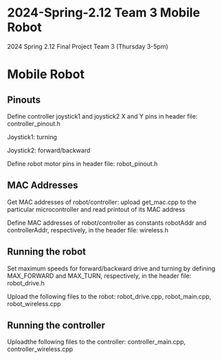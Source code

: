 # 2024-Spring-2.12 Team 3 Mobile Robot
2024 Spring 2.12 Final Project Team 3 (Thursday 3-5pm)

# Mobile Robot

## Pinouts

Define controller joystick1 and joystick2 X and Y pins in header file: controller_pinout.h

Joystick1: turning

Joystick2: forward/backward 

Define robot motor pins in header file: robot_pinout.h

## MAC Addresses

Get MAC addresses of robot/controller: upload get_mac.cpp to the particular microcontroller and read printout of its MAC address

Define MAC addresses of robot/controller as constants robotAddr and controllerAddr, respectively, in the header file: wireless.h

## Running the robot

Set maximum speeds for forward/backward drive and turning by defining MAX_FORWARD and MAX_TURN, respectively, in the header file: robot_drive.h

Upload the following files to the robot: robot_drive.cpp, robot_main.cpp, robot_wireless.cpp

## Running the controller

Uploadthe following files to the controller: controller_main.cpp, controller_wireless.cpp